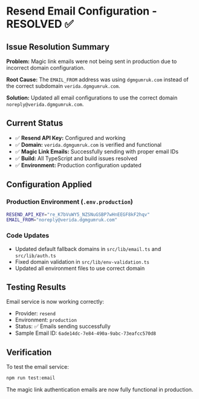 # Resend Email Configuration - RESOLVED ✅

## Issue Resolution Summary

**Problem:** Magic link emails were not being sent in production due to incorrect domain configuration.

**Root Cause:** The `EMAIL_FROM` address was using `dgmgumruk.com` instead of the correct subdomain `verida.dgmgumruk.com`.

**Solution:** Updated all email configurations to use the correct domain `noreply@verida.dgmgumruk.com`.

## Current Status

- ✅ **Resend API Key:** Configured and working
- ✅ **Domain:** `verida.dgmgumruk.com` is verified and functional
- ✅ **Magic Link Emails:** Successfully sending with proper email IDs
- ✅ **Build:** All TypeScript and build issues resolved
- ✅ **Environment:** Production configuration updated

## Configuration Applied

### Production Environment (`.env.production`)
```bash
RESEND_API_KEY="re_K7bVuWY5_NZSNuGSBP7wHnEEGF8kF2hqv"
EMAIL_FROM="noreply@verida.dgmgumruk.com"
```

### Code Updates
- Updated default fallback domains in `src/lib/email.ts` and `src/lib/auth.ts`
- Fixed domain validation in `src/lib/env-validation.ts`
- Updated all environment files to use correct domain

## Testing Results

Email service is now working correctly:
- Provider: `resend`
- Environment: `production` 
- Status: ✅ Emails sending successfully
- Sample Email ID: `6ade14dc-7e84-490a-9abc-73eafcc570d8`

## Verification

To test the email service:
```bash
npm run test:email
```

The magic link authentication emails are now fully functional in production.